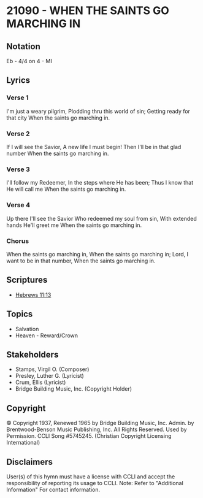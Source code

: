 # 21090 - WHEN THE SAINTS GO MARCHING IN

## Notation

Eb - 4/4 on 4 - MI

## Lyrics

### Verse 1

I'm just a weary pilgrim, Plodding thru this world of sin; Getting ready for that city When the saints go marching in.

### Verse 2

If I will see the Savior, A new life I must begin! Then I'll be in that glad number When the saints go marching in.

### Verse 3

I'll follow my Redeemer, In the steps where He has been; Thus I know that He will call me When the saints go marching in.

### Verse 4

Up there I'll see the Savior Who redeemed my soul from sin, With extended hands He'll greet me When the saints go marching in.

### Chorus

When the saints go marching in, When the saints go marching in; Lord, I want to be in that number, When the saints go marching in.


## Scriptures

- [Hebrews 11:13](https://www.biblegateway.com/passage/?search=Hebrews%2011%3A13)

## Topics

- Salvation
- Heaven - Reward/Crown

## Stakeholders

- Stamps, Virgil O. (Composer)
- Presley, Luther G. (Lyricist)
- Crum, Ellis (Lyricist)
- Bridge Building Music, Inc. (Copyright Holder)

## Copyright

© Copyright 1937, Renewed 1965 by Bridge Building Music, Inc. Admin. by Brentwood-Benson Music Publishing, Inc. All Rights Reserved. Used by Permission. CCLI Song #5745245.
(Christian Copyright Licensing International)

## Disclaimers

User(s) of this hymn must have a license with CCLI and accept the responsibility of reporting its usage to CCLI.
Note: Refer to "Additional Information" For contact information.


